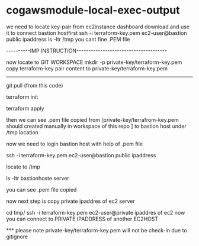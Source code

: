 # cogawsmodule-local-exec-output
we need to locate key-pair from ec2instance dashboard
download and use it to connect bastion hostfirst
ssh -i terraform-key.pem ec2-user@bastion public ipaddress 
ls -ltr /tmp 
you cant fine .PEM file

----------IMP INSTRUCTION--------------------------------------

now locate to GIT WORKSPACE
mkdir -p private-key/terraform-key.pem
copy terraform-key pair content to private-key/terraform-key.pem

----------------------------------------------------------------

git pull (from this code)

terraform init

terraform apply

then we can see .pem file copied from [private-key/terrafrom-key.pem should created manually in workspace of this repo ] to bastion host under /tmp location

now we need to login bastion host with help of .pem file

ssh -i terraform-key.pem ec2-user@bastion public ipaddress 

locate to /tmp

ls -ltr bastionhoste server

you can see .pem file copied

now next step is copy private ipaddres of ec2 server 

cd tmp/ ssh -i terraform-key.pem ec2-user@private ipaddres of ec2
now you can connect to PRIVATE IPADDRESS of another EC2HOST


*** please note private-key/terraform-key.pem will not be check-in due to gitignore 

